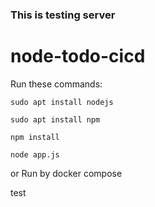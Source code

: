 ### This is testing server

# node-todo-cicd

Run these commands:


`sudo apt install nodejs`


`sudo apt install npm`


`npm install`

`node app.js`

or Run by docker compose

test

